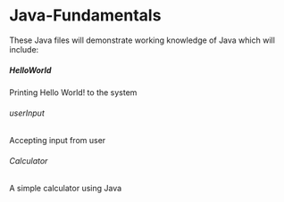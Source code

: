 # Java-Fundamentals

These Java files will demonstrate working knowledge of Java which will include:

##### HelloWorld
Printing Hello World! to the system

###### userInput
Accepting input from user

###### Calculator
A simple calculator using Java
